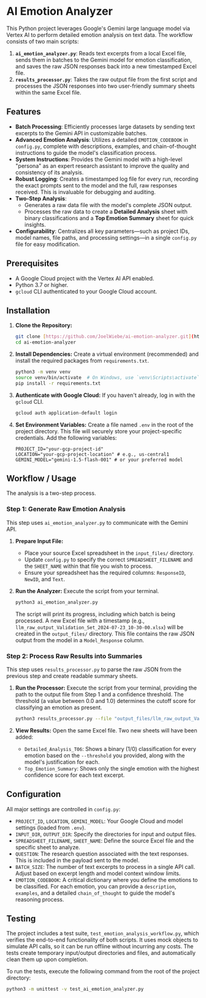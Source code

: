 # AI Emotion Analyzer

This Python project leverages Google's Gemini large language model via Vertex AI to perform detailed emotion analysis on text data. The workflow consists of two main scripts:

1.  **`ai_emotion_analyzer.py`**: Reads text excerpts from a local Excel file, sends them in batches to the Gemini model for emotion classification, and saves the raw JSON responses back into a new timestamped Excel file.
2.  **`results_processor.py`**: Takes the raw output file from the first script and processes the JSON responses into two user-friendly summary sheets within the same Excel file.

## Features

-   **Batch Processing**: Efficiently processes large datasets by sending text excerpts to the Gemini API in customizable batches.
-   **Advanced Emotion Analysis**: Utilizes a detailed `EMOTION_CODEBOOK` in `config.py`, complete with descriptions, examples, and chain-of-thought instructions to guide the model's classification process.
-   **System Instructions**: Provides the Gemini model with a high-level "persona" as an expert research assistant to improve the quality and consistency of its analysis.
-   **Robust Logging**: Creates a timestamped log file for every run, recording the exact prompts sent to the model and the full, raw responses received. This is invaluable for debugging and auditing.
-   **Two-Step Analysis**:
    -   Generates a raw data file with the model's complete JSON output.
    -   Processes the raw data to create a **Detailed Analysis** sheet with binary classifications and a **Top Emotion Summary** sheet for quick insights.
-   **Configurability**: Centralizes all key parameters—such as project IDs, model names, file paths, and processing settings—in a single `config.py` file for easy modification.

## Prerequisites

-   A Google Cloud project with the Vertex AI API enabled.
-   Python 3.7 or higher.
-   `gcloud` CLI authenticated to your Google Cloud account.

## Installation

1.  **Clone the Repository:**
    ```bash
    git clone [https://github.com/JoelWiebe/ai-emotion-analyzer.git](https://github.com/JoelWiebe/ai-emotion-analyzer.git)
    cd ai-emotion-analyzer
    ```

2.  **Install Dependencies:**
    Create a virtual environment (recommended) and install the required packages from `requirements.txt`.
    ```bash
    python3 -m venv venv
    source venv/bin/activate  # On Windows, use `venv\Scripts\activate`
    pip install -r requirements.txt
    ```

3.  **Authenticate with Google Cloud:**
    If you haven't already, log in with the `gcloud` CLI.
    ```bash
    gcloud auth application-default login
    ```

4.  **Set Environment Variables:**
    Create a file named `.env` in the root of the project directory. This file will securely store your project-specific credentials. Add the following variables:
    ```
    PROJECT_ID="your-gcp-project-id"
    LOCATION="your-gcp-project-location" # e.g., us-central1
    GEMINI_MODEL="gemini-1.5-flash-001" # or your preferred model
    ```

## Workflow / Usage

The analysis is a two-step process.

### Step 1: Generate Raw Emotion Analysis

This step uses `ai_emotion_analyzer.py` to communicate with the Gemini API.

1.  **Prepare Input File:**
    -   Place your source Excel spreadsheet in the `input_files/` directory.
    -   Update `config.py` to specify the correct `SPREADSHEET_FILENAME` and the `SHEET_NAME` within that file you wish to process.
    -   Ensure your spreadsheet has the required columns: `ResponseID`, `NewID`, and `Text`.

2.  **Run the Analyzer:**
    Execute the script from your terminal.
    ```bash
    python3 ai_emotion_analyzer.py
    ```
    The script will print its progress, including which batch is being processed. A new Excel file with a timestamp (e.g., `llm_raw_output_Validation_Set_2024-07-23_10-30-00.xlsx`) will be created in the `output_files/` directory. This file contains the raw JSON output from the model in a `Model_Response` column.

### Step 2: Process Raw Results into Summaries

This step uses `results_processor.py` to parse the raw JSON from the previous step and create readable summary sheets.

1.  **Run the Processor:**
    Execute the script from your terminal, providing the path to the output file from Step 1 and a confidence threshold. The threshold (a value between 0.0 and 1.0) determines the cutoff score for classifying an emotion as present.
    ```bash
    python3 results_processor.py --file "output_files/llm_raw_output_Validation_Set_2024-07-23_10-30-00.xlsx" --threshold 0.6
    ```

2.  **View Results:**
    Open the same Excel file. Two new sheets will have been added:
    -   `Detailed_Analysis_T06`: Shows a binary (1/0) classification for every emotion based on the `--threshold` you provided, along with the model's justification for each.
    -   `Top_Emotion_Summary`: Shows only the single emotion with the highest confidence score for each text excerpt.

## Configuration

All major settings are controlled in `config.py`:

-   `PROJECT_ID`, `LOCATION`, `GEMINI_MODEL`: Your Google Cloud and model settings (loaded from `.env`).
-   `INPUT_DIR`, `OUTPUT_DIR`: Specify the directories for input and output files.
-   `SPREADSHEET_FILENAME`, `SHEET_NAME`: Define the source Excel file and the specific sheet to analyze.
-   `QUESTION`: The research question associated with the text responses. This is included in the payload sent to the model.
-   `BATCH_SIZE`: The number of text excerpts to process in a single API call. Adjust based on excerpt length and model context window limits.
-   `EMOTION_CODEBOOK`: A critical dictionary where you define the emotions to be classified. For each emotion, you can provide a `description`, `examples`, and a detailed `chain_of_thought` to guide the model's reasoning process.

## Testing

The project includes a test suite, `test_emotion_analysis_workflow.py`, which verifies the end-to-end functionality of both scripts. It uses mock objects to simulate API calls, so it can be run offline without incurring any costs. The tests create temporary input/output directories and files, and automatically clean them up upon completion.

To run the tests, execute the following command from the root of the project directory:

```bash
python3 -m unittest -v test_ai_emotion_analyzer.py
```